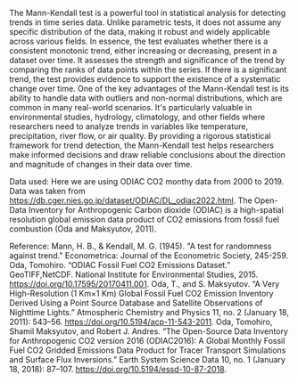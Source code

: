 The Mann-Kendall test is a powerful tool in statistical analysis for detecting trends in time series data. Unlike parametric tests, it does not assume any specific distribution of the data, making it robust and widely applicable across various fields.
In essence, the test evaluates whether there is a consistent monotonic trend, either increasing or decreasing, present in a dataset over time. It assesses the strength and significance of the trend by comparing the ranks of data points within the series. If there is a significant trend, the test provides evidence to support the existence of a systematic change over time.
One of the key advantages of the Mann-Kendall test is its ability to handle data with outliers and non-normal distributions, which are common in many real-world scenarios. It's particularly valuable in environmental studies, hydrology, climatology, and other fields where researchers need to analyze trends in variables like temperature, precipitation, river flow, or air quality.
By providing a rigorous statistical framework for trend detection, the Mann-Kendall test helps researchers make informed decisions and draw reliable conclusions about the direction and magnitude of changes in their data over time.

Data used:
Here we are using ODIAC CO2 monthy data from 2000 to 2019. Data was taken from https://db.cger.nies.go.jp/dataset/ODIAC/DL_odiac2022.html. The Open-Data Inventory for Anthropogenic Carbon dioxide (ODIAC) is a high-spatial resolution global emission data product of
CO2 emissions from fossil fuel combustion (Oda and Maksyutov, 2011).

Reference:
Mann, H. B., & Kendall, M. G. (1945). "A test for randomness against trend." Econometrica: Journal of the Econometric Society, 245-259.
Oda, Tomohiro. “ODIAC Fossil Fuel CO2 Emissions Dataset.” GeoTIFF,NetCDF. National Institute for Environmental Studies, 2015. https://doi.org/10.17595/20170411.001.
Oda, T., and S. Maksyutov. “A Very High-Resolution (1 Km×1 Km) Global Fossil Fuel CO2 Emission Inventory Derived Using a Point Source Database and Satellite Observations of Nighttime Lights.” Atmospheric Chemistry and Physics 11, no. 2 (January 18, 2011): 543–56. https://doi.org/10.5194/acp-11-543-2011.
Oda, Tomohiro, Shamil Maksyutov, and Robert J. Andres. “The Open-Source Data Inventory for Anthropogenic CO2 version 2016 (ODIAC2016): A Global Monthly Fossil Fuel CO2 Gridded Emissions Data Product for Tracer Transport Simulations and Surface Flux Inversions.” Earth System Science Data 10, no. 1 (January 18, 2018): 87–107. https://doi.org/10.5194/essd-10-87-2018.
